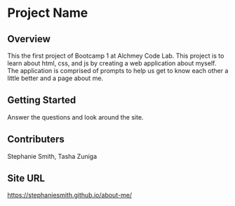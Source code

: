 # Project Name

## Overview
This the first project of Bootcamp 1 at Alchmey Code Lab. This project is to learn about html, css, and js by creating a web application about myself. The application is comprised of prompts to help us get to know each other a little better and a page about me.


## Getting Started
Answer the questions and look around the site. 

## Contributers
Stephanie Smith, Tasha Zuniga

## Site URL
https://stephaniesmith.github.io/about-me/
<!--

    Feel free to include other sections like "Features", "Known Bugs", "Acknowledgements".
    
    Here's a useful resource explaining why your README matters: 
        https://medium.com/@meakaakka/a-beginners-guide-to-writing-a-kickass-readme-7ac01da88ab3
    Here's a list of awesome README examples: 
        https://github.com/matiassingers/awesome-readme

-->
